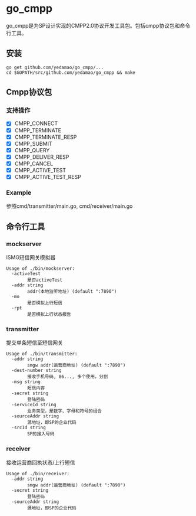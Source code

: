 # go_cmpp

go_cmpp是为SP设计实现的CMPP2.0协议开发工具包。包括cmpp协议包和命令行工具。

## 安装
```
go get github.com/yedamao/go_cmpp/...
cd $GOPATH/src/github.com/yedamao/go_cmpp && make
```

## Cmpp协议包

### 支持操作
- [x] CMPP_CONNECT
- [x] CMPP_TERMINATE
- [x] CMPP_TERMINATE_RESP
- [x] CMPP_SUBMIT
- [x] CMPP_QUERY
- [x] CMPP_DELIVER_RESP
- [x] CMPP_CANCEL
- [x] CMPP_ACTIVE_TEST
- [x] CMPP_ACTIVE_TEST_RESP

### Example
参照cmd/transmitter/main.go, cmd/receiver/main.go

## 命令行工具

### mockserver
ISMG短信网关模拟器

```
Usage of ./bin/mockserver:
  -activeTest
        是否activeTest
  -addr string
        addr(本地监听地址) (default ":7890")
  -mo
        是否模拟上行短信
  -rpt
        是否模拟上行状态报告
```

### transmitter
提交单条短信至短信网关

```
Usage of ./bin/transmitter:
  -addr string
        smgw addr(运营商地址) (default ":7890")
  -dest-number string
        接收手机号码, 86..., 多个使用，分割
  -msg string
        短信内容
  -secret string
        登陆密码
  -serviceId string
        业务类型，是数字、字母和符号的组合
  -sourceAddr string
        源地址，即SP的企业代码
  -srcId string
        SP的接入号码
```

### receiver
接收运营商回执状态/上行短信

```
Usage of ./bin/receiver:
  -addr string
        smgw addr(运营商地址) (default ":7890")
  -secret string
        登陆密码
  -sourceAddr string
        源地址，即SP的企业代码
```


